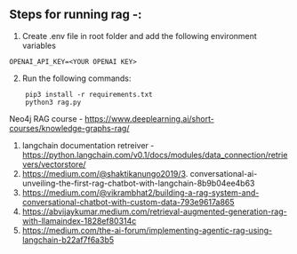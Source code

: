 ## Steps for running rag -:
1. Create .env file in root folder and add the following environment variables
```
OPENAI_API_KEY=<YOUR OPENAI KEY>
```
2. Run the following commands:
```
    pip3 install -r requirements.txt
    python3 rag.py
``` 


Neo4j RAG course - https://www.deeplearning.ai/short-courses/knowledge-graphs-rag/
1. langchain documentation retreiver - https://python.langchain.com/v0.1/docs/modules/data_connection/retrievers/vectorstore/
2. https://medium.com/@shaktikanungo2019/3. conversational-ai-unveiling-the-first-rag-chatbot-with-langchain-8b9b04ee4b63
3. https://medium.com/@vikrambhat2/building-a-rag-system-and-conversational-chatbot-with-custom-data-793e9617a865
4. https://abvijaykumar.medium.com/retrieval-augmented-generation-rag-with-llamaindex-1828ef80314c
5. https://medium.com/the-ai-forum/implementing-agentic-rag-using-langchain-b22af7f6a3b5